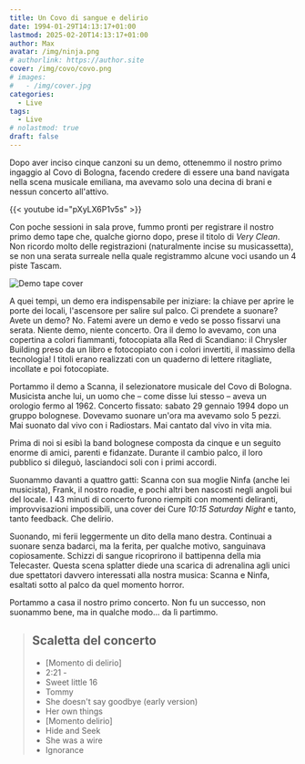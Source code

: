 ```yaml
---
title: Un Covo di sangue e delirio
date: 1994-01-29T14:13:17+01:00
lastmod: 2025-02-20T14:13:17+01:00
author: Max
avatar: /img/ninja.png
# authorlink: https://author.site
cover: /img/covo/covo.png
# images:
#   - /img/cover.jpg
categories:
  - Live
tags:
  - Live
# nolastmod: true
draft: false
---
```


Dopo aver inciso cinque canzoni su un demo, ottenemmo il nostro primo ingaggio al Covo di Bologna, facendo credere di essere una band navigata nella scena musicale emiliana, ma avevamo solo una decina di brani e nessun concerto all'attivo.
<!--more-->

{{< youtube id="pXyLX6P1v5s" >}}

Con poche sessioni in sala prove, fummo pronti per registrare il nostro primo demo tape che, qualche giorno dopo, prese il titolo di *Very Clean*. Non ricordo molto delle registrazioni (naturalmente incise su musicassetta), se non una serata surreale nella quale registrammo alcune voci usando un 4 piste Tascam.

![Demo tape cover](/img/veryclean/veryclean.png)

A quei tempi, un demo era indispensabile per iniziare: la chiave per aprire le porte dei locali, l'ascensore per salire sul palco. Ci prendete a suonare? Avete un demo? No. Fatemi avere un demo e vedo se posso fissarvi una serata. Niente demo, niente concerto. Ora il demo lo avevamo, con una copertina a colori fiammanti, fotocopiata alla Red di Scandiano: il Chrysler Building preso da un libro e fotocopiato con i colori invertiti, il massimo della tecnologia! I titoli erano realizzati con un quaderno di lettere ritagliate, incollate e poi fotocopiate.

Portammo il demo a Scanna, il selezionatore musicale del Covo di Bologna. Musicista anche lui, un uomo che – come disse lui stesso – aveva un orologio fermo al 1962. Concerto fissato: sabato 29 gennaio 1994 dopo un gruppo bolognese. Dovevamo suonare un'ora ma avevamo solo 5 pezzi. Mai suonato dal vivo con i Radiostars. Mai cantato dal vivo in vita mia.

Prima di noi si esibì la band bolognese composta da cinque e un seguito enorme di amici, parenti e fidanzate. Durante il cambio palco, il loro pubblico si dileguò, lasciandoci soli con i primi accordi.

Suonammo davanti a quattro gatti: Scanna con sua moglie Ninfa (anche lei musicista), Frank, il nostro roadie, e pochi altri ben nascosti negli angoli bui del locale. I 43 minuti di concerto furono riempiti con momenti deliranti, improvvisazioni impossibili, una cover dei Cure *10:15 Saturday Night* e tanto, tanto feedback. Che delirio.

Suonando, mi ferii leggermente un dito della mano destra. Continuai a suonare senza badarci, ma la ferita, per qualche motivo, sanguinava copiosamente. Schizzi di sangue ricoprirono il battipenna della mia Telecaster. Questa scena splatter diede una scarica di adrenalina agli unici due spettatori davvero interessati alla nostra musica: Scanna e Ninfa, esaltati sotto al palco da quel momento horror.

Portammo a casa il nostro primo concerto. Non fu un successo, non suonammo bene, ma in qualche modo... da lì partimmo.
 
> ## Scaletta del concerto
>
> - [Momento di delirio]
> - 2:21 -
> - Sweet little 16
> - Tommy
> - She doesn't say goodbye (early version)
> - Her own things
> - [Momento delirio]
> - Hide and Seek
> - She was a wire
> - Ignorance
